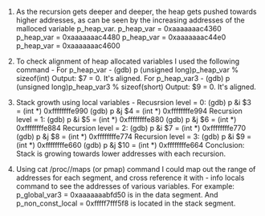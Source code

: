 1. As the recursion gets deeper and deeper, the heap gets pushed towards higher addresses, as can be seen by the increasing addresses of the malloced variable p_heap_var.
p_heap_var = 0xaaaaaaac4360
p_heap_var = 0xaaaaaaac4480
p_heap_var = 0xaaaaaaac44e0
p_heap_var = 0xaaaaaaac4600

2. To check alignment of heap allocated variables I used the following command - 
For p_heap_var - (gdb) p (unsigned long)p_heap_var % sizeof(int)
Output: $7 = 0. It's aligned.
For p_heap_var3 - (gdb) p (unsigned long)p_heap_var3 % sizeof(short)
Output: $9 = 0.  It's aligned.

3. Stack growth using local variables - 
Recusrsion level = 0:
(gdb) p &i
$3 = (int *) 0xffffffffe990
(gdb) p &j
$4 = (int *) 0xffffffffe994
Recursion level  = 1:
(gdb) p &i
$5 = (int *) 0xffffffffe880
(gdb) p &j
$6 = (int *) 0xffffffffe884
Recursion level = 2:
(gdb) p &i
$7 = (int *) 0xffffffffe770
(gdb) p &j
$8 = (int *) 0xffffffffe774
Recursion level = 3:
(gdb) p &i
$9 = (int *) 0xffffffffe660
(gdb) p &j
$10 = (int *) 0xffffffffe664
Conclusion: Stack is growing towards lower addresses with each recursion.

4. Using cat /proc/<PID>/maps (or pmap) command I could map out the range of addresses for each segment, and cross reference it with -
	info locals command to see the addresses of various variables. For example:
	p_global_var3 = 0xaaaaaaabfd50 is in the data segment. And p_non_const_local = 0xfffff7fff5f8 is located in the stack segment.
